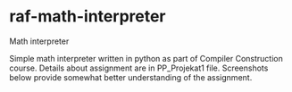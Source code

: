 # raf-math-interpreter
Math interpreter

Simple math interpreter written in python as part of Compiler Construction course.
Details about assignment are in PP_Projekat1 file. 
Screenshots below provide somewhat better understanding of the assignment.

